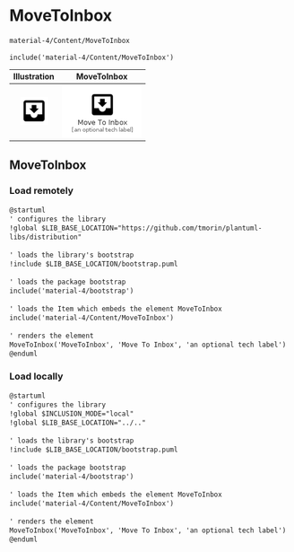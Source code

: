 # MoveToInbox


```text
material-4/Content/MoveToInbox
```

```text
include('material-4/Content/MoveToInbox')
```



| Illustration | MoveToInbox |
| :---: | :---: |
| ![illustration for Illustration](../../material-4/Content/MoveToInbox.png) | ![illustration for MoveToInbox](../../material-4/Content/MoveToInbox.Local.png) |




## MoveToInbox

### Load remotely
```plantuml
@startuml
' configures the library
!global $LIB_BASE_LOCATION="https://github.com/tmorin/plantuml-libs/distribution"

' loads the library's bootstrap
!include $LIB_BASE_LOCATION/bootstrap.puml

' loads the package bootstrap
include('material-4/bootstrap')

' loads the Item which embeds the element MoveToInbox
include('material-4/Content/MoveToInbox')

' renders the element
MoveToInbox('MoveToInbox', 'Move To Inbox', 'an optional tech label')
@enduml
```

### Load locally
```plantuml
@startuml
' configures the library
!global $INCLUSION_MODE="local"
!global $LIB_BASE_LOCATION="../.."

' loads the library's bootstrap
!include $LIB_BASE_LOCATION/bootstrap.puml

' loads the package bootstrap
include('material-4/bootstrap')

' loads the Item which embeds the element MoveToInbox
include('material-4/Content/MoveToInbox')

' renders the element
MoveToInbox('MoveToInbox', 'Move To Inbox', 'an optional tech label')
@enduml
```

